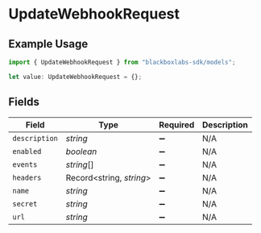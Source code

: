 # UpdateWebhookRequest

## Example Usage

```typescript
import { UpdateWebhookRequest } from "blackboxlabs-sdk/models";

let value: UpdateWebhookRequest = {};
```

## Fields

| Field                    | Type                     | Required                 | Description              |
| ------------------------ | ------------------------ | ------------------------ | ------------------------ |
| `description`            | *string*                 | :heavy_minus_sign:       | N/A                      |
| `enabled`                | *boolean*                | :heavy_minus_sign:       | N/A                      |
| `events`                 | *string*[]               | :heavy_minus_sign:       | N/A                      |
| `headers`                | Record<string, *string*> | :heavy_minus_sign:       | N/A                      |
| `name`                   | *string*                 | :heavy_minus_sign:       | N/A                      |
| `secret`                 | *string*                 | :heavy_minus_sign:       | N/A                      |
| `url`                    | *string*                 | :heavy_minus_sign:       | N/A                      |